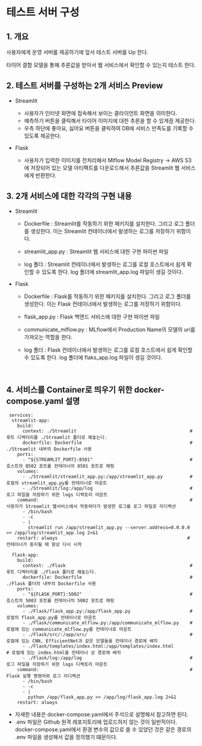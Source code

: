 # 테스트 서버 구성 
## 1. 개요
사용자에게 운영 서버를 제공하기에 앞서 
테스트 서버를 Up 한다. 

타이어 결함 모델을 통해 추론값을 받아서 웹 서비스에서 확인할 수 있는지 테스트 한다. 

## 2. 테스트 서버를 구성하는 2개 서비스 Preview 

- Streamlit 
  - 사용자가 인터넷 화면에 접속해서 보이는 클라이언트 화면을 의미한다. 
  - 예측하기 버튼을 클릭해서 타이어 이미지에 대한 추론을 할 수 있게끔 제공한다. 
  - 우측 하단에 좋아요, 싫어요 버튼을 클릭하여 DB에 서비스 만족도를 기록할 수 있도록 제공한다. 

- Flask 
  - 사용자가 입력한 이미지를 전처리해서 Mlflow Model Registry -> AWS S3에 저장되어 있는 모델 아티팩트를 다운로드해서 추론값을 Streamlit 웹 서비스에게 반환한다. 


## 3. 2개 서비스에 대한 각각의 구현 내용 
  - Streamlit 
    - Dockerfile : Streamlit를 작동하기 위한 패키지를 설치한다. 그리고 로그 폴더를 생성한다. 이는 Streamlit 컨테이너에서 발생하는 로그를 저장하기 위함이다. 

    - streamlit_app.py : Streamlit 웹 서비스에 대한 구현 파이썬 파일 

    - log 폴더 : Streamlit 컨테이너에서 발생하는 로그를 로컬 호스트에서 쉽게 확인할 수 있도록 한다. 
    log 폴더에 streamlit_app.log 파일이 생길 것이다. 
    

  - Flask 
    - Dockerfile : Flask를 작동하기 위한 패키지를 설치한다. 그리고 로그 폴더를 생성한다. 이는 Flask 컨테이너에서 발생하는 로그를 저장하기 위함이다. 

    - flask_app.py : Flask 백엔드 서비스에 대한 구현 파이썬 파일 

    - communicate_mlflow.py : MLflow에서 Production Name의 모델의 uri를 가져오는 역할을 한다. 

    - log 폴더 : Flask 컨테이너에서 발생하는 로그를 로컬 호스트에서 쉽게 확인할 수 있도록 한다. log 폴더에 flaks_app.log 파일이 생길 것이다.  

<br>

## 4. 서비스를 Container로 띄우기 위한 docker-compose.yaml 설명 

```
 services:
  streamlit-app:
    build:
      context: ./Streamlit                                          # 루트 디렉터리를 ./Streamlit 폴더로 해놓는다. 
      dockerfile: Dockerfile                                        # ./Streamlit 내부의 Dockerfile 사용
    ports:
      - "${STREAMLIT_PORT}:8501"                                    # 호스트의 8502 포트를 컨테이너의 8501 포트로 매핑
    volumes:
      - ./Streamlit/streamlit_app.py:/app/streamlit_app.py          # 로컬의 streamlit_app.py를 컨테이너로 마운트
      - ./Streamlit/log:/app/log                                    # 로그 파일을 저장하기 위한 logs 디렉토리 마운트
    command:                                                        # 사용자가 Streamlit 웹서비스에서 작동하다가 발생한 로그를 로그 파일로 리디렉션
      - /bin/bash
      - -c
      - |
        streamlit run /app/streamlit_app.py --server.address=0.0.0.0 >> /app/log/streamlit_app.log 2>&1    
    restart: always                                                # 컨테이너가 중지될 때 항상 다시 시작

  flask-app:
    build:
      context: ./Flask                                              # 루트 디렉터리를 ./Flask 폴더로 해놓는다. 
      dockerfile: Dockerfile                                        # ./Flask 폴더의 내부의 Dockerfile 사용
    ports:
      - "${FLASK_PORT}:5002"                                        # 호스트의 5003 포트를 컨테이너의 5002 포트로 매핑
    volumes:
      - ./Flask/flask_app.py:/app/flask_app.py                      # 로컬의 flask_app.py를 컨테이너로 마운트
      - ./Flask/communicate_mlflow.py:/app/communicate_mlflow.py    # 로컬에 있는 communicate_mlflow.py를 컨테이너로 마운트 
      - ./Flask/src/:/app/src/                                      # 로컬에 있는 CNN, EfficientNet과 같은 모델들을 컨테이너 경로에 배치 
      - ./Flask/templates/index.html:/app/templates/index.html                            # 로컬에 있는 index.html을 컨테이너 상 경로에 배치 
      - ./Flask/log:/app/log                                        # 로그 파일을 저장하기 위한 logs 디렉토리 마운트
    command:                                                        # Flask 실행 명령어와 로그 리디렉션
      - /bin/bash
      - -c
      - |
        python /app/flask_app.py >> /app/log/flask_app.log 2>&1
    restart: always    

```
 - 자세한 내용은 docker-compose.yaml에서 주석으로 설명해서 참고하면 된다. 
 - .env 파일은 Github 원격 레포지토리에 업로드하지 않는 것이 일반적이다. 
   docker-compose.yaml에서 환경 변수의 값으로 쓸 수 있었던 것은 같은 경로의 .env 파일을 생성해서 값을 정의했기 떄문이다. 
